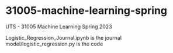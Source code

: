 # 31005-machine-learning-spring
UTS - 31005 Machine Learning Spring 2023

Logistic_Regression_Journal.ipynb is the journal
model/logistic_regression.py is the code
